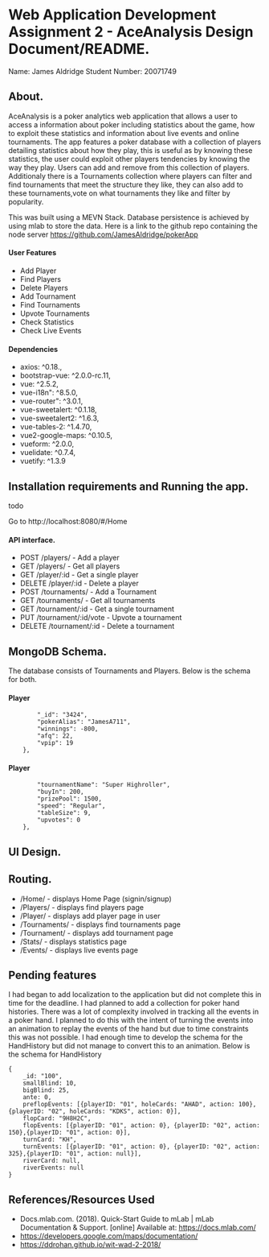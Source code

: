 # Web Application Development Assignment 2 - AceAnalysis Design Document/README.
Name: James Aldridge
Student Number: 20071749

## About.

AceAnalysis is a poker analytics web application that allows a user to access a information about poker including statistics about the game, how to exploit these statistics and information about live events and online tournaments. The app features a poker database with a collection of players detailing statistics about how they play, this is useful as by knowing these statistics, the user could exploit other players tendencies by knowing the way they play. Users can add and remove from this collection of players. Additionaly there is a Tournaments collection where players can filter and find tournaments that meet the structure they like, they can also add to these tournaments,vote on what tournaments they like and filter by popularity.

This was built using a MEVN Stack. Database persistence is achieved by using mlab to store the data. Here is a link to the github repo containing the node server https://github.com/JamesAldridge/pokerApp

#### User Features

 + Add Player
 + Find Players
 + Delete Players
 + Add Tournament
 + Find Tournaments
 + Upvote Tournaments
 + Check Statistics
 + Check Live Events

#### Dependencies
+  axios: ^0.18.,
+  bootstrap-vue: ^2.0.0-rc.11,
+  vue: ^2.5.2,
+  vue-i18n": ^8.5.0,
+  vue-router": ^3.0.1,
+  vue-sweetalert: ^0.1.18,
+  vue-sweetalert2: ^1.6.3,
+  vue-tables-2: ^1.4.70,
+  vue2-google-maps: ^0.10.5,
+  vueform: ^2.0.0,
+  vuelidate: ^0.7.4,
+  vuetify: ^1.3.9

## Installation requirements and Running the app.
todo

Go to http://localhost:8080/#/Home

#### API interface.

+ POST /players/ - Add a player
+ GET /players/ - Get all players
+ GET /player/:id - Get a single player
+ DELETE /player/:id - Delete a player
+ POST /tournaments/ - Add a Tournament
+ GET /tournaments/ - Get all tournaments
+ GET /tournament/:id - Get a single tournament
+ PUT /tournament/:id/vote - Upvote a tournament
+ DELETE /tournament/:id - Delete a tournament

## MongoDB Schema.
The database consists of Tournaments and Players. Below is the schema for both.
#### Player
``` {
        "_id": "3424",
        "pokerAlias": "JamesA711",
        "winnings": -800,
        "afq": 22,
        "vpip": 19
    },
```
#### Player
```{
        "tournamentName": "Super Highroller",
        "buyIn": 200,
        "prizePool": 1500,
        "speed": "Regular",
        "tableSize": 9,
        "upvotes": 0
    },
```

## UI Design.


## Routing.

+ /Home/ - displays Home Page (signin/signup)
+ /Players/ - displays find players page
+ /Player/ - displays add player page in user
+ /Tournaments/ - displays find tournaments page
+ /Tournament/ - displays add tournament page
+ /Stats/ - displays statistics page
+ /Events/ - displays live events page




## Pending features
I had began to add localization to the application but did not complete this in time for the deadline. I had planned to add a collection for poker hand histories. There was a lot of complexity involved in tracking all the events in a poker hand. I planned to do this with the intent of turning the events into an animation to replay the events of the hand but due to time constraints this was not possible. I had enough time to develop the schema for the HandHistory but did not manage to convert this to an animation. Below is the schema for HandHistory
```
{
    _id: "100",
    smallBlind: 10,
    bigBlind: 25,
    ante: 0,
    preflopEvents: [{playerID: "01", holeCards: "AHAD", action: 100}, {playerID: "02", holeCards: "KDKS", action: 0}],
    flopCard: "9H8H2C",
    flopEvents: [{playerID: "01", action: 0}, {playerID: "02", action: 150},{playerID: "01", action: 0}],
    turnCard: "KH",
    turnEvents: [{playerID: "01", action: 0}, {playerID: "02", action: 325},{playerID: "01", action: null}],
    riverCard: null,
    riverEvents: null
}
```


## References/Resources Used
+ Docs.mlab.com. (2018). Quick-Start Guide to mLab | mLab Documentation & Support. [online] 
 Available at: https://docs.mlab.com/ 
+ https://developers.google.com/maps/documentation/
+ https://ddrohan.github.io/wit-wad-2-2018/










